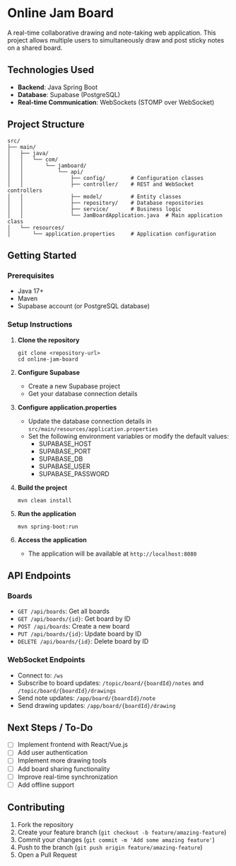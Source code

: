 # Online Jam Board

A real-time collaborative drawing and note-taking web application. This project allows multiple users to simultaneously draw and post sticky notes on a shared board.

## Technologies Used

- **Backend**: Java Spring Boot
- **Database**: Supabase (PostgreSQL)
- **Real-time Communication**: WebSockets (STOMP over WebSocket)

## Project Structure

```
src/
├── main/
│   ├── java/
│   │   └── com/
│   │       └── jamboard/
│   │           └── api/
│   │               ├── config/        # Configuration classes
│   │               ├── controller/    # REST and WebSocket controllers
│   │               ├── model/         # Entity classes
│   │               ├── repository/    # Database repositories
│   │               ├── service/       # Business logic
│   │               └── JamBoardApplication.java  # Main application class
│   └── resources/
│       └── application.properties     # Application configuration
```

## Getting Started

### Prerequisites

- Java 17+
- Maven
- Supabase account (or PostgreSQL database)

### Setup Instructions

1. **Clone the repository**
   ```
   git clone <repository-url>
   cd online-jam-board
   ```

2. **Configure Supabase**
   - Create a new Supabase project
   - Get your database connection details

3. **Configure application.properties**
   - Update the database connection details in `src/main/resources/application.properties`
   - Set the following environment variables or modify the default values:
     - SUPABASE_HOST
     - SUPABASE_PORT
     - SUPABASE_DB
     - SUPABASE_USER
     - SUPABASE_PASSWORD

4. **Build the project**
   ```
   mvn clean install
   ```

5. **Run the application**
   ```
   mvn spring-boot:run
   ```

6. **Access the application**
   - The application will be available at `http://localhost:8080`

## API Endpoints

### Boards

- `GET /api/boards`: Get all boards
- `GET /api/boards/{id}`: Get board by ID
- `POST /api/boards`: Create a new board
- `PUT /api/boards/{id}`: Update board by ID
- `DELETE /api/boards/{id}`: Delete board by ID

### WebSocket Endpoints

- Connect to: `/ws`
- Subscribe to board updates: `/topic/board/{boardId}/notes` and `/topic/board/{boardId}/drawings`
- Send note updates: `/app/board/{boardId}/note`
- Send drawing updates: `/app/board/{boardId}/drawing`

## Next Steps / To-Do

- [ ] Implement frontend with React/Vue.js
- [ ] Add user authentication
- [ ] Implement more drawing tools
- [ ] Add board sharing functionality
- [ ] Improve real-time synchronization
- [ ] Add offline support

## Contributing

1. Fork the repository
2. Create your feature branch (`git checkout -b feature/amazing-feature`)
3. Commit your changes (`git commit -m 'Add some amazing feature'`)
4. Push to the branch (`git push origin feature/amazing-feature`)
5. Open a Pull Request 